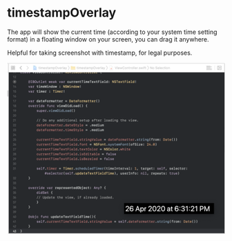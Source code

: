 # timestampOverlay



The app will show the current time (according to your system time setting format) in a floating window on your screen, you can drag it anywhere.


Helpful for taking screenshot with timestamp, for legal purposes.



![demo](demo.png)

